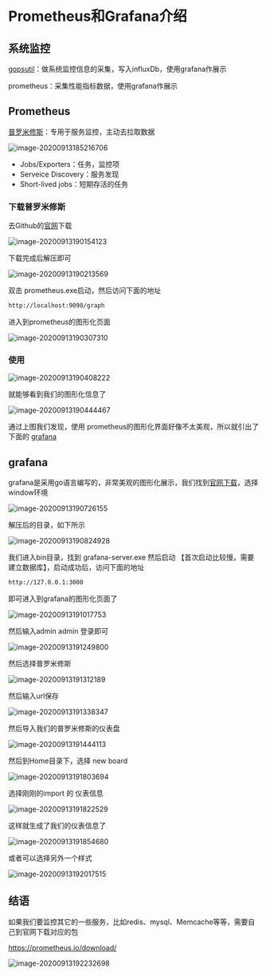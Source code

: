 # Prometheus和Grafana介绍

## 系统监控

[gopsutil](https://www.liwenzhou.com/posts/Go/go_gopsutil/)：做系统监控信息的采集，写入influxDb，使用grafana作展示

prometheus：采集性能指标数据，使用grafana作展示

## Prometheus

[普罗米修斯](https://github.com/prometheus/prometheus)：专用于服务监控，主动去拉取数据

![image-20200913185216706](images/image-20200913185216706.png)

- Jobs/Exporters：任务，监控项
- Serveice Discovery：服务发现
- Short-lived jobs：短期存活的任务

### 下载普罗米修斯

去Github的[官网](https://github.com/prometheus/prometheus/releases/tag/v2.21.0)下载

![image-20200913190154123](images/image-20200913190154123.png)

下载完成后解压即可

![image-20200913190213569](images/image-20200913190213569.png)

双击 prometheus.exe启动，然后访问下面的地址

```bash
http://localhost:9090/graph
```

进入到prometheus的图形化页面

![image-20200913190307310](images/image-20200913190307310.png)

### 使用

![image-20200913190408222](images/image-20200913190408222.png)

就能够看到我们的图形化信息了

![image-20200913190444467](images/image-20200913190444467.png)

通过上图我们发现，使用 prometheus的图形化界面好像不太美观，所以就引出了下面的  [grafana](https://grafana.com/)

## grafana

grafana是采用go语言编写的，非常美观的图形化展示，我们找到[官网下载](https://grafana.com/grafana/download?platform=windows)，选择window环境

![image-20200913190726155](images/image-20200913190726155.png)

解压后的目录，如下所示

![image-20200913190824928](images/image-20200913190824928.png)

我们进入bin目录，找到 grafana-server.exe 然后启动 【首次启动比较慢，需要建立数据库】，启动成功后，访问下面的地址

```bash
http://127.0.0.1:3000
```

即可进入到grafana的图形化页面了

![image-20200913191017753](images/image-20200913191017753.png)

然后输入admin  admin 登录即可

![image-20200913191249800](images/image-20200913191249800.png)

然后选择普罗米修斯

![image-20200913191312189](images/image-20200913191312189.png)

然后输入url保存

![image-20200913191338347](images/image-20200913191338347.png)

然后导入我们的普罗米修斯的仪表盘

![image-20200913191444113](images/image-20200913191444113.png)

然后到Home目录下，选择 new board

![image-20200913191803694](images/image-20200913191803694.png)

选择刚刚的import 的 仪表信息

![image-20200913191822529](images/image-20200913191822529.png)

这样就生成了我们的仪表信息了

![image-20200913191854680](images/image-20200913191854680.png)

或者可以选择另外一个样式

![image-20200913192017515](images/image-20200913192017515.png)

## 结语

如果我们要监控其它的一些服务，比如redis、mysql、Memcache等等，需要自己到官网下载对应的包

https://prometheus.io/download/

![image-20200913192232698](images/image-20200913192232698.png)